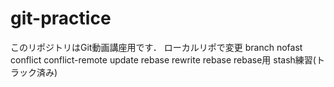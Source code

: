 # git-practice
このリポジトリはGit動画講座用です．
ローカルリポで変更
branch
nofast
conflict
conflict-remote update
rebase
rewrite rebase
rebase用
stash練習(トラック済み)
